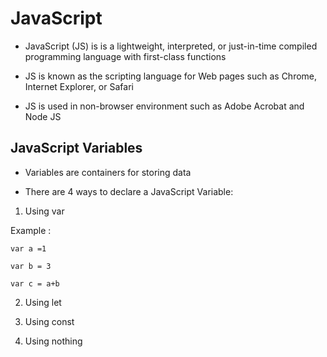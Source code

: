 # JavaScript #

- JavaScript (JS) is is a lightweight, interpreted, or just-in-time compiled programming language with first-class functions

- JS is known as the scripting language for Web pages such as Chrome, Internet Explorer, or Safari

- JS is used in non-browser environment such as Adobe Acrobat and Node JS

## **JavaScript Variables** ##

- Variables are containers for storing data

- There are 4 ways to declare a JavaScript Variable:

1. Using var

Example :

    var a =1

    var b = 3

    var c = a+b

2. Using let

3. Using const

4. Using nothing
